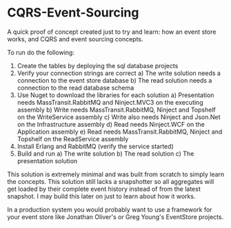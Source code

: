 CQRS-Event-Sourcing
===================

A quick proof of concept created just to try and learn: how an event store works, and CQRS and event sourcing concepts.

To run do the following:
 1) Create the tables by deploying the sql database projects
 2) Verify your connection strings are correct
    a) The write solution needs a connection to the event store database
    b) The read solution needs a connection to the read database schema
 3) Use Nuget to download the libraries for each solution
    a) Presentation needs MassTransit.RabbitMQ and Ninject.MVC3 on the executing assembly
    b) Write needs MassTransit.RabbitMQ, Ninject and Topshelf on the WriteService assembly
    c) Write also needs Ninject and Json.Net on the Infrastructure assembly
    d) Read needs Ninject.WCF on the Application assembly
    e) Read needs MassTransit.RabbitMQ, Ninject and Topshelf on the ReadService assembly
 4) Install Erlang and RabbitMQ (verify the service started)
 5) Build and run
    a) The write solution
    b) The read solution
    c) The presentation solution
    
This solution is extremely minimal and was built from scratch to simply learn the concepts.
This solution still lacks a snapshotter so all aggregates will get loaded by their complete
event history instead of from the latest snapshot.  I may build this later on just to learn
about how it works.

In a production system you would probably want to use a framework for your event store like
Jonathan Oliver's or Greg Young's EventStore projects.